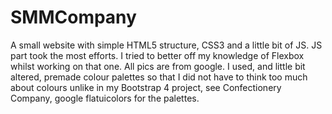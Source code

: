 # SMMCompany
A small website with simple HTML5 structure, CSS3 and a little bit of JS. JS part took the most efforts. I tried to better off my knowledge of Flexbox whilst working on that one. All pics are from google.
I used, and little bit altered, premade colour palettes so that I did not have to think too much about colours unlike in my Bootstrap 4 project, see Confectionery Company, google flatuicolors for the palettes.
